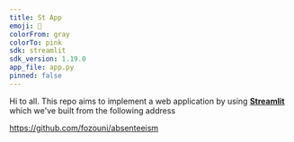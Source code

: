 ```yaml
---
title: St App
emoji: 🐢
colorFrom: gray
colorTo: pink
sdk: streamlit
sdk_version: 1.19.0
app_file: app.py
pinned: false
---
```

Hi to all. This repo aims to implement a web application by using **[Streamlit](https://streamlit.io/)** which we've built from the following address 

https://github.com/fozouni/absenteeism 

